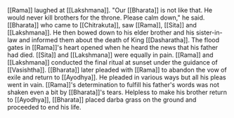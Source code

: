 [[Rama]] laughed at [[Lakshmana]]. "Our [[Bharata]] is not like that. He would never kill brothers for the throne. Please calm down," he said. [[Bharata]] who came to [[Chitrakuta]], saw [[Rama]], [[Sita]] and [[Lakshmana]]. He then bowed down to his elder brother and his sister-in-law and informed them about the death of King [[Dasharatha]]. The flood gates in [[Rama]]'s heart opened when he heard the news that his father had died. [[Sita]] and [[Lakshmana]] were equally in pain. [[Rama]] and [[Lakshmana]] conducted the final ritual at sunset under the guidance of [[Vasishtha]]. [[Bharata]] later pleaded with [[Rama]] to abandon the vow of exile and return to [[Ayodhya]]. He pleaded in various ways but all his pleas went in vain. [[Rama]]'s determination to fulfill his father's words was not shaken even a bit by [[Bharata]]'s tears. Helpless to make his brother return to [[Ayodhya]], [[Bharata]] placed darba grass on the ground and proceeded to end his life.